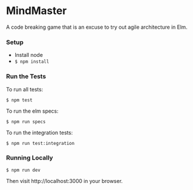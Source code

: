 # MindMaster

A code breaking game that is an excuse to try out agile architecture in Elm.


### Setup

- Install node
- `$ npm install`

### Run the Tests

To run all tests:

```
$ npm test
```

To run the elm specs:

```
$ npm run specs
```

To run the integration tests:

```
$ npm run test:integration
```

### Running Locally

```
$ npm run dev
```

Then visit http://localhost:3000 in your browser.
